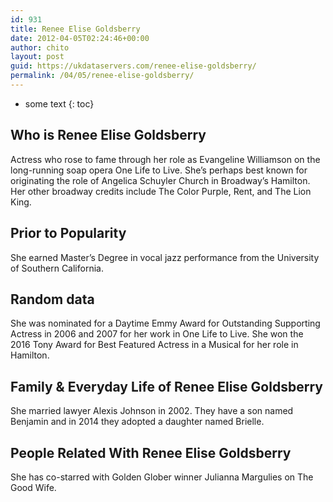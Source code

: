 ```yaml
---
id: 931
title: Renee Elise Goldsberry
date: 2012-04-05T02:24:46+00:00
author: chito
layout: post
guid: https://ukdataservers.com/renee-elise-goldsberry/
permalink: /04/05/renee-elise-goldsberry/
---
```


* some text
{: toc}
          
          
## Who is  Renee Elise Goldsberry
                  
                  
                  
Actress who rose to fame through her role as Evangeline Williamson on the long-running soap opera One Life to Live. She&#8217;s perhaps best known for originating the role of Angelica Schuyler Church in Broadway&#8217;s Hamilton. Her other broadway credits include The Color Purple, Rent, and The Lion King.
                  
                
                
                
## Prior to Popularity 
                  
                  
                  
She earned Master&#8217;s Degree in vocal jazz performance from the University of Southern California. 
                  
                
                
                
## Random data 
                  
                  
                  
She was nominated for a Daytime Emmy Award for Outstanding Supporting Actress in 2006 and 2007 for her work in One Life to Live. She won the 2016 Tony Award for Best Featured Actress in a Musical for her role in Hamilton. 
                  
                
                
                
## Family & Everyday Life of Renee Elise Goldsberry
                  
                  
                  
She married lawyer Alexis Johnson in 2002. They have a son named Benjamin and in 2014 they adopted a daughter named Brielle.
                  
                
                
                
## People Related With  Renee Elise Goldsberry
                  
                  
                  
She has co-starred with Golden Glober winner Julianna Margulies on The Good Wife. 
                  
                
              
            
          
          
          
    
    
  
